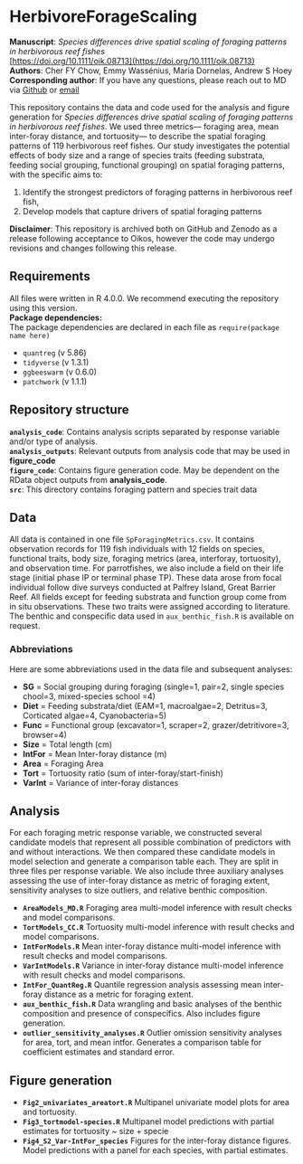 # HerbivoreForageScaling
**Manuscript**: _Species differences drive spatial scaling of foraging patterns in herbivorous reef fishes_  
[https://doi.org/10.1111/oik.08713](https://doi.org/10.1111/oik.08713)  
**Authors**: Cher FY Chow, Emmy Wassénius, Maria Dornelas, Andrew S Hoey  
**Corresponding author**: If you have any questions, please reach out to MD via [Github](https://github.com/maadd) or [email](mailto:maadd@st-andrews.ac.uk)    
  
This repository contains the data and code used for the analysis and figure generation for _Species differences drive spatial scaling of foraging patterns in herbivorous reef fishes_. We used three metrics— foraging area, mean inter-foray distance, and tortuosity— to describe the spatial foraging patterns of 119 herbivorous reef fishes. Our study investigates the potential effects of body size and a range of species traits (feeding substrata, feeding social grouping, functional grouping) on spatial foraging patterns, with the specific aims to:

1. Identify the strongest predictors of foraging patterns in herbivorous reef fish,
2. Develop models that capture drivers of spatial foraging patterns
  
**Disclaimer**: This repository is archived both on GitHub and Zenodo as a release following acceptance to Oikos, however the code may undergo revisions and changes following this release.

## Requirements
All files were written in R 4.0.0. We recommend executing the repository using this version.  
**Package dependencies:**  
The package dependencies are declared in each file as `require(package name here)`
- `quantreg` (v 5.86) 
- `tidyverse` (v 1.3.1)
- `ggbeeswarm` (v 0.6.0)
- `patchwork` (v 1.1.1) 

## Repository structure
**`analysis_code`**: Contains analysis scripts separated by response variable and/or type of analysis.  
**`analysis_outputs`**: Relevant outputs from analysis code that may be used in **figure_code**  
**`figure_code`**: Contains figure generation code. May be dependent on the RData object outputs from **analysis_code**.  
**`src`**: This directory contains foraging pattern and species trait data

## Data
All data is contained in one file `SpForagingMetrics.csv`. It contains observation records for 119 fish individuals with 12 fields on species, functional traits, body size, foraging metrics (area, interforay, tortuosity), and observation time. For parrotfishes, we also include a field on their life stage (initial phase IP or terminal phase TP). These data arose from focal individual follow dive surveys conducted at Palfrey Island, Great Barrier Reef. All fields except for feeding substrata and function group come from in situ observations. These two traits were assigned according to literature. The benthic and conspecific data used in `aux_benthic_fish.R` is available on request.

### Abbreviations
Here are some abbreviations used in the data file and subsequent analyses:

- **SG** = Social grouping during foraging (single=1, pair=2, single species chool=3, mixed-species school =4)
- **Diet** = Feeding substrata/diet (EAM=1, macroalgae=2, Detritus=3, Corticated algae=4, Cyanobacteria=5)
- **Func** = Functional group (excavator=1, scraper=2, grazer/detritivore=3, browser=4)
- **Size** = Total length (cm)
- **IntFor** = Mean Inter-foray distance (m)
- **Area** = Foraging Area
- **Tort** = Tortuosity ratio (sum of inter-foray/start-finish)
- **VarInt** = Variance of inter-foray distances


## Analysis
For each foraging metric response variable, we constructed several candidate models that represent all possible combination of predictors with and without interactions. We then compared these candidate models in model selection and generate a comparison table each. They are split in three files per response variable. We also include three auxiliary analyses assessing the use of inter-foray distance as metric of foraging extent, sensitivity analyses to size outliers, and relative benthic composition.

- **`AreaModels_MD.R`** Foraging area multi-model inference with result checks and model comparisons.
- **`TortModels_CC.R`** Tortuosity multi-model inference with result checks and model comparisons.
- **`IntForModels.R`** Mean inter-foray distance multi-model inference with result checks and model comparisons.
- **`VarIntModels.R`** Variance in inter-foray distance multi-model inference with result checks and model comparisons.
- **`IntFor_QuantReg.R`** Quantile regression analysis assessing mean inter-foray distance as a metric for foraging extent.
- **`aux_benthic_fish.R`** Data wrangling and basic analyses of the benthic composition and presence of conspecifics. Also includes figure generation.
- **`outlier_sensitivity_analyses.R`** Outlier omission sensitivity analyses for area, tort, and mean intfor. Generates a comparison table for coefficient estimates and standard error.

## Figure generation
- **`Fig2_univariates_areatort.R`** Multipanel univariate model plots for area and tortuosity.
- **`Fig3_tortmodel-species.R`** Multipanel model predictions with partial estimates for tortuosity ~ size + specie
- **`Fig4_S2_Var-IntFor_species`** Figures for the inter-foray distance figures. Model predictions with a panel for each species, with partial estimates.  


